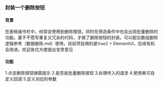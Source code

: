 ### 封装一个删除按钮

#### 背景
  在表格操作栏中，经常会使用到删除按钮，同时在筛选条件中也会出现批量删除的功能。基于不愿写重复又冗余的代码，才做了删除按钮的封装。可以配合数组删除逻辑参考（数据删除.md）使用，目前项目用的是Vue2 + ElementUI，后续有机会改进。欢迎各位大佬提出宝贵意见
#### 功能
1.点击删除按钮弹窗提示
2.是否是批量删除按钮
3.处理传入的请求
4.使用者可自定义回调
5.定义对应的参数